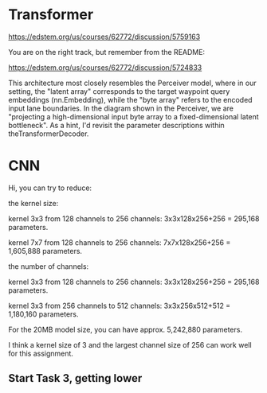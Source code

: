 
# Transformer



https://edstem.org/us/courses/62772/discussion/5759163

You are on the right track, but remember from the README:

https://edstem.org/us/courses/62772/discussion/5724833

This architecture most closely resembles the Perceiver model, where in our setting, the "latent array" corresponds to the target waypoint query embeddings (nn.Embedding), while the "byte array" refers to the encoded input lane boundaries.
In the diagram shown in the Perceiver, we are "projecting a high-dimensional input byte array to a fixed-dimensional latent bottleneck". As a hint, I'd revisit the parameter descriptions within theTransformerDecoder.

# CNN


Hi, you can try to reduce:

the kernel size:

kernel 3x3 from 128 channels to 256 channels: 3x3x128x256+256 = 295,168 parameters.

kernel 7x7 from 128 channels to 256 channels: 7x7x128x256+256 = 1,605,888 parameters.

the number of channels:

kernel 3x3 from 128 channels to 256 channels: 3x3x128x256+256 = 295,168 parameters.

kernel 3x3 from 256 channels to 512 channels: 3x3x256x512+512 = 1,180,160 parameters.

For the 20MB model size, you can have approx. 5,242,880 parameters.



I think a kernel size of 3 and the largest channel size of 256 can work well for this assignment.


## Start Task 3, getting lower 